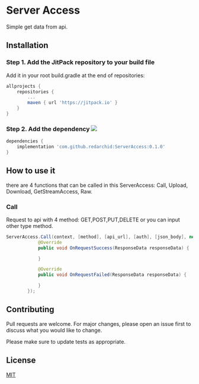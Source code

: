 # Server Access

Simple get data from api.

## Installation
### Step 1. Add the JitPack repository to your build file

Add it in your root build.gradle at the end of repositories:

```gradle
allprojects {
	repositories {
		...
		maven { url 'https://jitpack.io' }
	}
}
```

### Step 2. Add the dependency [![](https://jitpack.io/v/redarchid/ServerAccess.svg)](https://jitpack.io/#redarchid/ServerAccess)

```gradle
dependencies {
	implementation 'com.github.redarchid:ServerAccess:0.1.0'
}
```

## How to use it
there are 4 functions that can be called in this ServerAccess: Call, Upload, Download, GetStreamAccess, Raw.

### Call
Request to api with 4 method: GET,POST,PUT,DELETE or you can input other type method.
```java
ServerAccess.Call(context, [method], [api_url], [auth], [json_body], new ServerAccess.Listener() {
            @Override
            public void OnRequestSuccess(ResponseData responseData) {

            }

            @Override
            public void OnRequestFailed(ResponseData responseData) {

            }
        });
```

## Contributing
Pull requests are welcome. For major changes, please open an issue first to discuss what you would like to change.

Please make sure to update tests as appropriate.

## License
[MIT](https://choosealicense.com/licenses/mit/)
